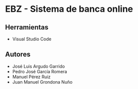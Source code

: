 # EBZ - Sistema de banca online
## Herramientas
+ Visual Studio Code
## Autores
+ José Luis Argudo Garrido
+ Pedro José García Romera
+ Manuel Pérez Ruiz
+ Juan Manuel Grondona Nuño
